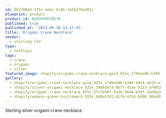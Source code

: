```yaml
---
id: 8b2700a4-325c-4ebc-8c0b-3a58376ed81c
blueprint: product
product_id: 8587039670570
published: true
published_at: '2023-09-18 14:17:47'
title: 'Origami Crane Necklace'
vendor:
  - sterling-ltd
type:
  - necklace
tags:
  - crane
  - origami
  - silver
featured_image: shopify/origami-crane-necklace-gold_925x_174bee86-b308-4d54-a8fd-a1df5f6c2ceb.jpg
gallery:
  - shopify/origami-crane-necklace-gold_925x_174bee86-b308-4d54-a8fd-a1df5f6c2ceb.jpg
  - shopify/silver-origami-necklace_925x_3986def4-0b7f-45ae-9123-af401826da1d.jpg
  - shopify/origami-crane-necklace_925x_5fc1950f-fa1b-4644-b39f-1be0a26355eb.jpg
  - shopify/womens-green-turtleneck_925x_660a5f01-d1fb-4f2d-bd96-36bd09745d35.jpg
---
```

<p>Sterling silver origami crane necklace.</p>